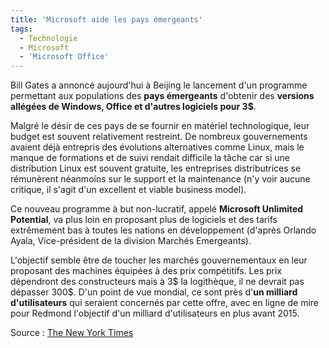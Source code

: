 ```yaml
---
title: 'Microsoft aide les pays émergeants'
tags:
  - Technologie
  - Microsoft
  - 'Microsoft Office'
---
```


Bill Gates a annoncé aujourd'hui à Beijing le lancement d'un programme
permettant aux populations des **pays émergeants** d'obtenir des **versions
allégées de Windows, Office et d'autres logiciels pour 3\$**.

Malgré le désir de ces pays de se fournir en matériel technologique, leur budget
est souvent relativement restreint. De nombreux gouvernements avaient déjà
entrepris des évolutions alternatives comme Linux, mais le manque de formations
et de suivi rendait difficile la t&acirc;che car si une distribution Linux est
souvent gratuite, les entreprises distributrices se rémunèrent néanmoins sur le
support et la maintenance (n'y voir aucune critique, il s'agit d'un excellent et
viable business model).

Ce nouveau programme à but non-lucratif, appelé **Microsoft Unlimited
Potential**, va plus loin en proposant plus de logiciels et des tarifs
extrêmement bas à toutes les nations en développement (d'après Orlando Ayala,
Vice-président de la division Marchés Emergeants).

L'objectif semble être de toucher les marchés gouvernementaux en leur proposant
des machines équipées à des prix compétitifs. Les prix dépendront des
constructeurs mais à 3$ la logithèque, il ne devrait pas dépasser 300$. D'un
point de vue mondial, ce sont près d'**un milliard d'utilisateurs** qui seraient
concernés par cette offre, avec en ligne de mire pour Redmond l'objectif d'un
milliard d'utilisateurs en plus avant 2015.

Source&nbsp;:
[The New York Times](https://myaccount.nytimes.com/auth/login?URI=www-nc.nytimes.com/2007/04/19/technology/19soft.html&REFUSE_COOKIE_ERROR=SHOW_ERROR)
